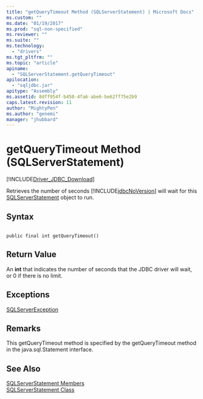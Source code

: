 ```yaml
---
title: "getQueryTimeout Method (SQLServerStatement) | Microsoft Docs"
ms.custom: ""
ms.date: "01/19/2017"
ms.prod: "sql-non-specified"
ms.reviewer: ""
ms.suite: ""
ms.technology: 
  - "drivers"
ms.tgt_pltfrm: ""
ms.topic: "article"
apiname: 
  - "SQLServerStatement.getQueryTimeout"
apilocation: 
  - "sqljdbc.jar"
apitype: "Assembly"
ms.assetid: 8dff954f-b458-4fa6-abe6-be62ff75e2b9
caps.latest.revision: 11
author: "MightyPen"
ms.author: "genemi"
manager: "jhubbard"
---
```

# getQueryTimeout Method (SQLServerStatement)
[!INCLUDE[Driver_JDBC_Download](../../../includes/driver_jdbc_download.md)]

  Retrieves the number of seconds [!INCLUDE[jdbcNoVersion](../../../includes/jdbcnoversion_md.md)] will wait for this [SQLServerStatement](../../../connect/jdbc/reference/sqlserverstatement-class.md) object to run.  
  
## Syntax  
  
```  
  
public final int getQueryTimeout()  
```  
  
## Return Value  
 An **int** that indicates the number of seconds that the JDBC driver will wait, or 0 if there is no limit.  
  
## Exceptions  
 [SQLServerException](../../../connect/jdbc/reference/sqlserverexception-class.md)  
  
## Remarks  
 This getQueryTimeout method is specified by the getQueryTimeout method in the java.sql.Statement interface.  
  
## See Also  
 [SQLServerStatement Members](../../../connect/jdbc/reference/sqlserverstatement-members.md)   
 [SQLServerStatement Class](../../../connect/jdbc/reference/sqlserverstatement-class.md)  
  
  